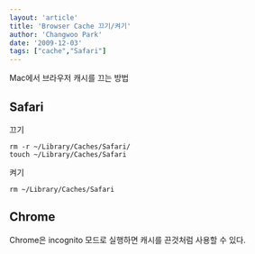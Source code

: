 ```yaml
---
layout: 'article'
title: 'Browser Cache 끄기/켜기'
author: 'Changwoo Park'
date: '2009-12-03'
tags: ["cache","Safari"]
---
```


Mac에서 브라우저 캐시를 끄는 방법

## Safari

끄기

    rm -r ~/Library/Caches/Safari/
    touch ~/Library/Caches/Safari 

켜기

    rm ~/Library/Caches/Safari

## Chrome

Chrome은 incognito 모드로 실행하면 캐시를 끈것처럼 사용할 수 있다.

